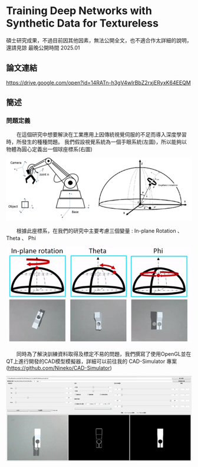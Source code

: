 # Training Deep Networks with Synthetic Data for Textureless
碩士研究成果，不過目前因其他因素，無法公開全文，也不適合作太詳細的說明，還請見諒
最晚公開時間 2025.01
## 論文連結
https://drive.google.com/open?id=14RATn-h3gV4wIrBbZ2rxjERyxK64EEQM
## 簡述
### 問題定義
　　在這個研究中想要解決在工業應用上因傳統視覺伺服的不足而導入深度學習時，所發生的種種問題。
我們假設視覺系統為一個手眼系統(左圖)，所以能夠以物體為圓心定義出一個球座標系(右圖)

![image](img/eyeonhand.png)

　　根據此座標系，在我們的研究中主要考慮三個變量 : In-plane Rotation 、 Theta 、 Phi

![image](img/ThreePara.gif)

　　同時為了解決訓練資料取得及標定不易的問題，我們撰寫了使用OpenGL並在QT上進行開發的CAD模型模擬器，詳細可以前往我的 CAD-Simulator 專案(https://github.com/Nineko/CAD-Simulator)
  
![image](img/CAD模型界面.png)
